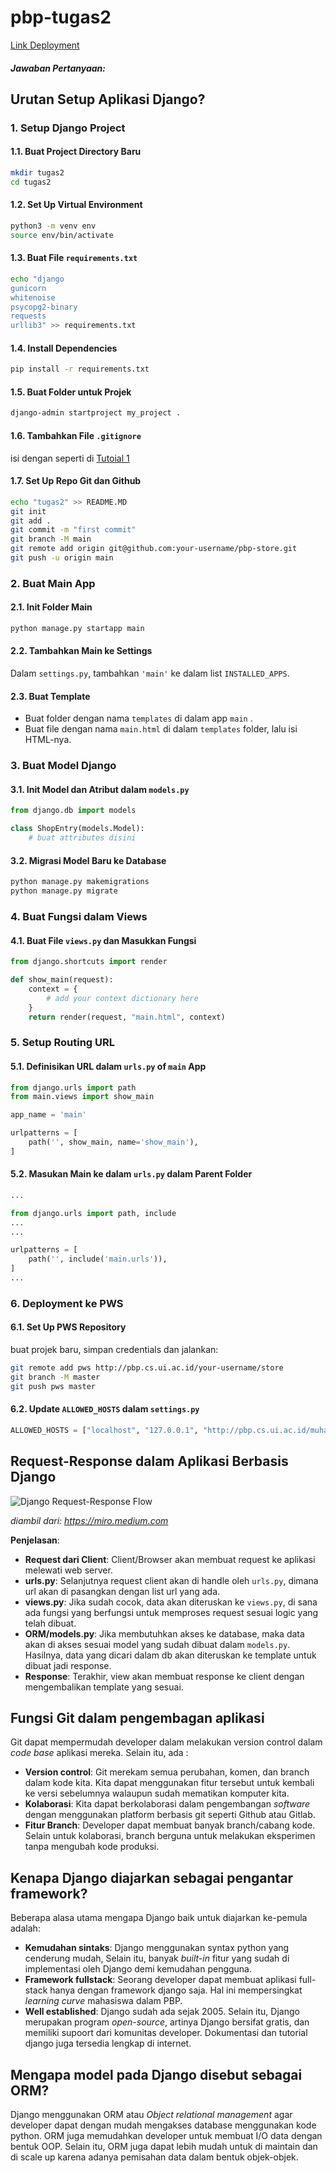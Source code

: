# pbp-tugas2

[Link Deployment](http://muhammad-azzam31-pbpstore.pbp.cs.ui.ac.id)

##### Jawaban Pertanyaan:

## Urutan Setup Aplikasi Django?

### 1. Setup Django Project

#### 1.1. Buat Project Directory Baru

```bash
mkdir tugas2
cd tugas2
```

#### 1.2. Set Up Virtual Environment

```bash
python3 -m venv env
source env/bin/activate
```

#### 1.3. Buat File `requirements.txt`

```bash
echo "django
gunicorn
whitenoise
psycopg2-binary
requests
urllib3" >> requirements.txt
```

#### 1.4. Install Dependencies

```bash
pip install -r requirements.txt
```

#### 1.5. Buat Folder untuk Projek

```bash
django-admin startproject my_project .
```

#### 1.6. Tambahkan File `.gitignore`

isi dengan seperti di [Tutoial 1](https://pbp-fasilkom-ui.github.io/ganjil-2025/docs/tutorial-0#tutorial-unggah-proyek-ke-repositori-github)

#### 1.7. Set Up Repo Git dan Github

```bash
echo "tugas2" >> README.MD
git init
git add .
git commit -m "first commit"
git branch -M main
git remote add origin git@github.com:your-username/pbp-store.git
git push -u origin main
```

### 2. Buat Main App

#### 2.1. Init Folder Main

```bash
python manage.py startapp main
```

#### 2.2. Tambahkan Main ke Settings

Dalam `settings.py`, tambahkan `'main'` ke dalam list `INSTALLED_APPS`.

#### 2.3. Buat Template

- Buat folder dengan nama `templates` di dalam app `main` .
- Buat file dengan nama `main.html` di dalam `templates` folder, lalu isi HTML-nya.

### 3. Buat Model Django

#### 3.1. Init Model dan Atribut dalam `models.py`

```python
from django.db import models

class ShopEntry(models.Model):
    # buat attributes disini
```

#### 3.2. Migrasi Model Baru ke Database

```bash
python manage.py makemigrations
python manage.py migrate
```

### 4. Buat Fungsi dalam Views

#### 4.1. Buat File `views.py` dan Masukkan Fungsi

```python
from django.shortcuts import render

def show_main(request):
    context = {
        # add your context dictionary here
    }
    return render(request, "main.html", context)
```

### 5. Setup Routing URL

#### 5.1. Definisikan URL dalam `urls.py` of `main` App

```python
from django.urls import path
from main.views import show_main

app_name = 'main'

urlpatterns = [
    path('', show_main, name='show_main'),
]
```

#### 5.2. Masukan Main ke dalam `urls.py` dalam Parent Folder

```python
...

from django.urls import path, include
...
...

urlpatterns = [
    path('', include('main.urls')),
]
...

```

### 6. Deployment ke PWS

#### 6.1. Set Up PWS Repository

buat projek baru, simpan credentials dan jalankan:

```bash
git remote add pws http://pbp.cs.ui.ac.id/your-username/store
git branch -M master
git push pws master
```

#### 6.2. Update `ALLOWED_HOSTS` dalam `settings.py`

```python
ALLOWED_HOSTS = ["localhost", "127.0.0.1", "http://pbp.cs.ui.ac.id/muhammad-azzam31-store"]
```

## Request-Response dalam Aplikasi Berbasis Django

![Django Request-Response Flow](https://miro.medium.com/v2/resize:fit:1400/format:webp/1*V5Rd2Czu9TYdEw6P-7RtGA.png)

_diambil dari: https://miro.medium.com_

**Penjelasan**:

- **Request dari Client**: Client/Browser akan membuat request ke aplikasi melewati web server.
- **urls.py**: Selanjutnya request client akan di handle oleh `urls.py`, dimana url akan di pasangkan dengan list url yang ada.
- **views.py**: Jika sudah cocok, data akan diteruskan ke `views.py`, di sana ada fungsi yang berfungsi untuk memproses request sesuai logic yang telah dibuat.
- **ORM/models.py**: Jika membutuhkan akses ke database, maka data akan di akses sesuai model yang sudah dibuat dalam `models.py`. Hasilnya, data yang dicari dalam db akan diteruskan ke template untuk dibuat jadi response.
- **Response**: Terakhir, view akan membuat response ke client dengan mengembalikan template yang sesuai.

## Fungsi Git dalam pengembagan aplikasi

Git dapat mempermudah developer dalam melakukan version control dalam _code base_ aplikasi mereka. Selain itu, ada :

- **Version control**: Git merekam semua perubahan, komen, dan branch dalam kode kita. Kita dapat menggunakan fitur tersebut untuk kembali ke versi sebelumnya walaupun sudah mematikan komputer kita.
- **Kolaborasi**: Kita dapat berkolaborasi dalam pengembangan _software_ dengan menggunakan platform berbasis git seperti Github atau Gitlab.
- **Fitur Branch**: Developer dapat membuat banyak branch/cabang kode. Selain untuk kolaborasi, branch berguna untuk melakukan eksperimen tanpa mengubah kode produksi.

## Kenapa Django diajarkan sebagai pengantar framework?

Beberapa alasa utama mengapa Django baik untuk diajarkan ke-pemula adalah:

- **Kemudahan sintaks**: Django menggunakan syntax python yang cenderung mudah, Selain itu, banyak _built-in_ fitur yang sudah di implementasi oleh Django demi kemudahan pengguna.
- **Framework fullstack**: Seorang developer dapat membuat aplikasi full-stack hanya dengan framework django saja. Hal ini mempersingkat _learning curve_ mahasiswa dalam PBP.
- **Well established**: Django sudah ada sejak 2005. Selain itu, Django merupakan program _open-source_, artinya Django bersifat gratis, dan memiliki supoort dari komunitas developer. Dokumentasi dan tutorial django juga tersedia lengkap di internet.

## Mengapa model pada Django disebut sebagai ORM?

Django menggunakan ORM atau _Object relational management_ agar developer dapat dengan mudah mengakses database menggunakan kode python. ORM juga memudahkan developer untuk membuat I/O data dengan bentuk OOP. Selain itu, ORM juga dapat lebih mudah untuk di maintain dan di scale up karena adanya pemisahan data dalam bentuk objek-objek.
